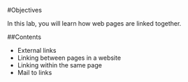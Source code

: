 #Objectives

In this lab, you will learn how web pages are linked together.

##Contents

- External links
- Linking between pages in a website
- Linking within the same page
- Mail to links



